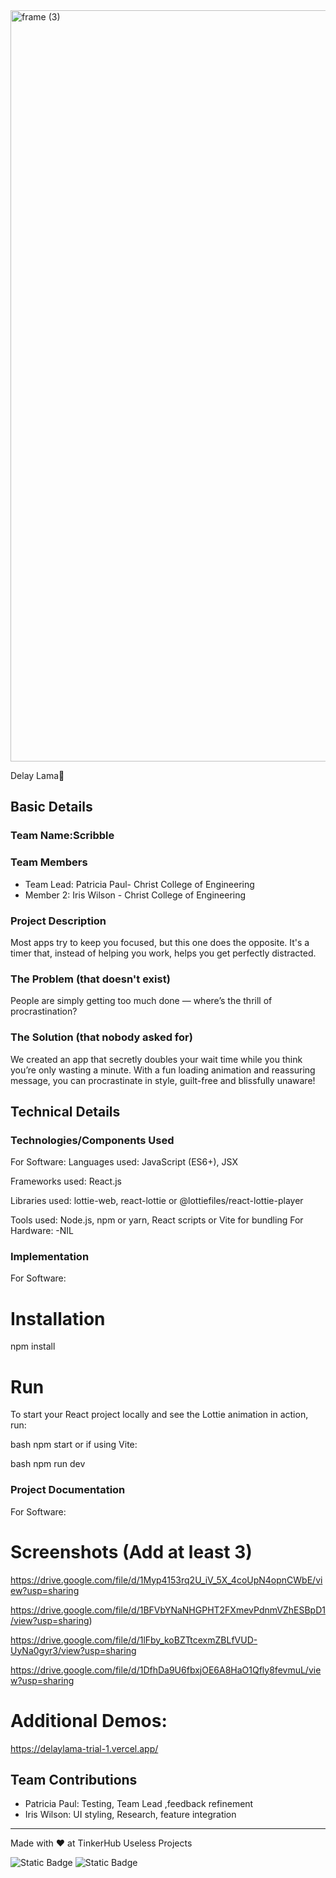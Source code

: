 <img width="3188" height="1202" alt="frame (3)" src="https://github.com/user-attachments/assets/517ad8e9-ad22-457d-9538-a9e62d137cd7" />


Delay Lama🎯


## Basic Details
### Team Name:Scribble


### Team Members
- Team Lead: Patricia Paul- Christ College of Engineering
- Member 2: Iris Wilson - Christ College of Engineering


### Project Description
Most apps try to keep you focused, but this one does the opposite. It's a timer that, instead of helping you work, helps you get perfectly distracted.

### The Problem (that doesn't exist)
People are simply getting too much done — where’s the thrill of procrastination?

### The Solution (that nobody asked for)
We created an app that secretly doubles your wait time while you think you’re only wasting a minute. With a fun loading animation and reassuring message, you can procrastinate in style, guilt-free and blissfully unaware!

## Technical Details
### Technologies/Components Used
For Software:
Languages used: JavaScript (ES6+), JSX

Frameworks used: React.js

Libraries used: lottie-web, react-lottie or @lottiefiles/react-lottie-player

Tools used: Node.js, npm or yarn, React scripts or Vite for bundling
For Hardware:
-NIL
### Implementation
For Software:
# Installation
npm install

# Run
To start your React project locally and see the Lottie animation in action, run:

bash
npm start
or if using Vite:

bash
npm run dev

### Project Documentation
For Software:

# Screenshots (Add at least 3)
https://drive.google.com/file/d/1Myp4153rq2U_iV_5X_4coUpN4opnCWbE/view?usp=sharing


https://drive.google.com/file/d/1BFVbYNaNHGPHT2FXmevPdnmVZhESBpD1/view?usp=sharing)


https://drive.google.com/file/d/1lFby_koBZTtcexmZBLfVUD-UyNa0gyr3/view?usp=sharing


https://drive.google.com/file/d/1DfhDa9U6fbxjOE6A8HaO1Qfly8fevmuL/view?usp=sharing

# Additional Demos:
https://delaylama-trial-1.vercel.app/

## Team Contributions
- Patricia Paul: Testing, Team Lead ,feedback refinement
- Iris Wilson: UI styling, Research, feature integration

---
Made with ❤️ at TinkerHub Useless Projects 

![Static Badge](https://img.shields.io/badge/TinkerHub-24?color=%23000000&link=https%3A%2F%2Fwww.tinkerhub.org%2F)
![Static Badge](https://img.shields.io/badge/UselessProjects--25-25?link=https%3A%2F%2Fwww.tinkerhub.org%2Fevents%2FQ2Q1TQKX6Q%2FUseless%2520Projects)
